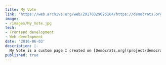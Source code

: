 ```yaml
---
title: My Vote
link: 'https://web.archive.org/web/20170329025104/https://democrats.org/my-vote'
image:
- /images/My_Vote.jpg
tech:
- Frontend development
- Web development
date: '2016-06-03'
description: |-
  My Vote is a custom page I created on [Democrats.org](project/democratsorg). It allows users to create custom images that can be easily shared on Facebook and Twitter. The page serves as a frontend for a custom image generator,Tanto, which was created by my brilliant colleague Sophia Peaslee. I simply created the buttons and made sure the endpoints connected. Each image generated also creates a website so that Facebook and Twitter can display the custom image from the meta text when users shared it to their channels.  
published: true  
---
```

